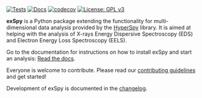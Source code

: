 
[![Tests](https://github.com/hyperspy/exspy/actions/workflows/tests.yml/badge.svg)](https://github.com/hyperspy/exspy/actions/workflows/tests.yml)
[![Docs](https://readthedocs.org/projects/exspy/badge/?version=latest)](https://exspy.readthedocs.io/en/latest/?badge=latest)
[![codecov](https://codecov.io/gh/hyperspy/exspy/graph/badge.svg?token=X7T3LE121Q)](https://codecov.io/gh/hyperspy/exspy)
[![License: GPL v3](https://img.shields.io/badge/License-GPLv3-blue.svg)](https://www.gnu.org/licenses/gpl-3.0)

**exSpy** is a Python package extending the functionality for multi-dimensional
data analysis provided by the [HyperSpy](https://hyperspy.org) library. It is
aimed at helping with the analysis of X-rays Energy Dispersive Spectroscopy (EDS)
and Electron Energy Loss Spectroscopy (EELS).

Go to the documentation for instructions on how to install exSpy and start an
analysis: [Read the docs](https://exspy.readthedocs.io).

Everyone is welcome to contribute. Please read our
[contributing guidelines](https://github.com/hyperspy/exspy/blob/main/CONTRIBUTING.rst) and get started!

Development of exSpy is documented in the
[changelog](https://github.com/hyperspy/exspy/blob/main/CHANGES.rst).
